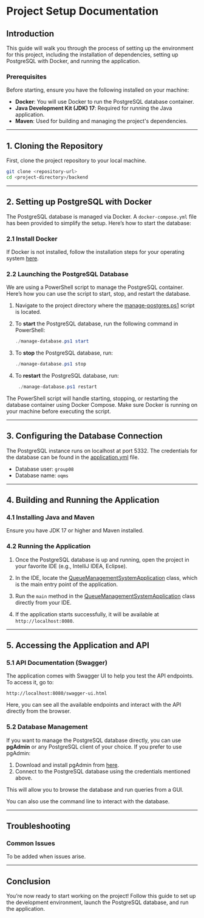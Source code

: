 # Project Setup Documentation

## Introduction

This guide will walk you through the process of setting up the environment for this project, including the installation
of dependencies, setting up PostgreSQL with Docker, and running the application.

### Prerequisites

Before starting, ensure you have the following installed on your machine:

- **Docker**: You will use Docker to run the PostgreSQL database container.
- **Java Development Kit (JDK) 17**: Required for running the Java application.
- **Maven**: Used for building and managing the project's dependencies.

---

## 1. Cloning the Repository

First, clone the project repository to your local machine.

```bash
git clone <repository-url>
cd <project-directory>/backend
```

---

## 2. Setting up PostgreSQL with Docker

The PostgreSQL database is managed via Docker. A `docker-compose.yml` file has been provided to simplify the setup.
Here’s how to start the database:

### 2.1 Install Docker

If Docker is not installed, follow the installation steps for your operating
system [here](https://www.docker.com/).

### 2.2 Launching the PostgreSQL Database

We are using a PowerShell script to manage the PostgreSQL container. Here’s how you can use the script to start, stop,
and restart the database.

1. Navigate to the project directory where the [manage-postgres.ps1](manage-postgres.ps1) script is located.

2. To **start** the PostgreSQL database, run the following command in PowerShell:

   ```powershell
   ./manage-database.ps1 start
    ```

3. To **stop** the PostgreSQL database, run:

   ```powershell
   ./manage-database.ps1 stop
    ```
4. To **restart** the PostgreSQL database, run:

   ```powershell
    ./manage-database.ps1 restart
     ```

The PowerShell script will handle starting, stopping, or restarting the database container using Docker Compose. Make
sure Docker is running on your machine before executing the script.

---

## 3. Configuring the Database Connection

The PostgreSQL instance runs on localhost at port 5332. The credentials for the database can be found in
the [application.yml](src/main/resources/application.yml) file.

- Database user: `group08`
- Database name: `oqms`

---

## 4. Building and Running the Application

### 4.1 Installing Java and Maven

Ensure you have JDK 17 or higher and Maven installed.

### 4.2 Running the Application

1. Once the PostgreSQL database is up and running, open the project in your favorite IDE (e.g., IntelliJ IDEA, Eclipse).

2. In the IDE, locate
   the [QueueManagementSystemApplication](src/main/java/it/polito/queuemanagementsystem/QueueManagementSystemApplication.java)
   class, which is
   the main entry point of the application.

3. Run the `main` method in
   the [QueueManagementSystemApplication](src/main/java/it/polito/queuemanagementsystem/QueueManagementSystemApplication.java)
   class directly from your IDE.

4. If the application starts successfully, it will be available at `http://localhost:8080`.

---

## 5. Accessing the Application and API

### 5.1 API Documentation (Swagger)

The application comes with Swagger UI to help you test the API endpoints. To access it, go to:

```
http://localhost:8080/swagger-ui.html
```

Here, you can see all the available endpoints and interact with the API directly from the browser.

### 5.2 Database Management

If you want to manage the PostgreSQL database directly, you can use **pgAdmin** or any PostgreSQL client of your choice.
If you prefer to use pgAdmin:

1. Download and install pgAdmin from [here](https://www.pgadmin.org/download/).
2. Connect to the PostgreSQL database using the credentials mentioned above.

This will allow you to browse the database and run queries from a GUI.

You can also use the command line to interact with the database.

---

## Troubleshooting

### Common Issues

To be added when issues arise.

---

## Conclusion

You’re now ready to start working on the project! Follow this guide to set up the development environment, launch the
PostgreSQL database, and run the application.